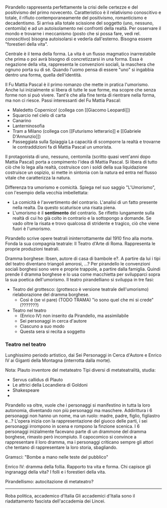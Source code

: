 Pirandello rappresenta perfettamente la crisi delle certezze e del positivismo del primo novecento. Caratteristico è il relativismo conoscitivo e totale, il rifiuto contemporaneamente del positivismo, romanticismo e decadentismo. Si arriva alla totale scissione del soggetto (uno, nessuno, centomila) e ad un autoisolamento nei confronti della realtà.
Per osservare il mondo e trovarne i meccanismo (posto che si possa fare, vedi rel. conoscitivo) bisogna autoisolarsi e vederla dall'esterno. Bisogna essere "forestieri della vita".

Centrale è il tema della forma. 
La vita è un flusso magmatico inarrestabile che prima o poi avrà bisogno di concretizzarsi in una forma. Essa è negazione della vita, rappresenta le convenzioni sociali, la maschera che ognuno porta su di sé. Quando l'uomo pensa di essere "uno" si ingabbia dentro una forma, quella dell'identità.

Il Fu Mattia Pascal è il primo romanzo che mette in pratica l'umorismo. Anche lui inizialmente si libera di tutte le sue forme, ma scopre che senza forme non si può vivere. Tant'è che alla fine tenta di rientrare nella forma, ma non ci riesce.
Passi interessanti del Fu Mattia Pascal:
- Maledetto Copernico! (collega con [[Giacomo Leopardi]])
- Squarcio nel cielo di carta
- Canarino
- Lanterninosofia
- Tram a Milano (collega con [[Futurismo letterario]] e [[Gabriele D'Annunzio]])
- Passeggiata sulla Spiaggia
La capacità di scomporre la realtà e trovarne le contraddizioni fa di Mattia Pascal un umorista.

Il protagonista di uno, nessuno, centomila (scritto quasi vent'anni dopo Mattia Pascal) porta a compimento l'idea di Mattia Pascal. Si libera di tutto ciò che lo lega alla realtà, costruisce con i soldi della sua liquidazione costruisce un ospizio, si mette in sintonia con la natura ed entra nel flusso vitale che caratterizza la natura.

Differenza tra umorismo e comicità.
Spiega nel suo saggio "L'Umorismo", con l'esempio della vecchia imbellettata:
- La comicità è l'avvertimento del contrario. L'analisi di un fatto presente nella realta. Da questo scaturisce una risata piena.
- L'umorismo è il **sentimento** del contrario. Se rifletto lungamente sulla realtà di cui ho già colto in contrario e la sottopongo a domande. Se vado oltre la risata e trovo qualcosa di stridente e tragico, ciò che viene fuori è l'umorismo.

Pirandello scrive opere teatrali ininterrottamente dal 1910 fino alla morte.
Fonda la sua compagnia teatrale: Il Teatro d'Arte di Roma. Rappresenta le proprie produzioni teatrali.

Dramma borghese: Ibsen, autore di casa di bambole e?. A partire da lui i tipi del teatro diventano triangoli amorosi, ...?
Per pirandello le convenzioni sociali borghesi sono vere e proprie trappole, a partire dalla famiglia. Quindi prende il dramma borghese e lo usa come macchietta per svilupparci sopra la sua poetica dell'umorismo.
Il teatro pirandelliano si sviluppa in tre fasi:
- Teatro del grottesco: (grottesco è versione teatrale dell'umorismo) rielaborazione del dramma borghese.
	- Così è (se vi pare) (TODO TRAMA) "io sono quel che mi si crede" (???????)
- Teatro nel teatro
	- (Enrico IV) non inserito da Pirandello, ma assimilabile
	- Sei personaggi in cerca d'autore
	- Ciascuno a suo modo
	- Questa sera si recita a soggetto

### Teatro nel teatro
Lunghissimo periodo artistico, dai Sei Personaggi in Cerca d'Autore e Enrico IV ai Giganti della Montagna (interrotta dalla morte).

Nota: Plauto inventore del metateatro
Tipi diversi di metateatralità, studia:
- Servus callidus di Plauto
- Le attrici della Locandiera di Goldoni
- Shakespeare
- 
Pirandello va oltre, vuole che i personaggi si manifestino in tutta la loro autonomia, diventando non più personaggi ma maschere.
Addirittura i 6 personaggi non hanno un nome, ma un ruolo: madre, padre, figlio, figliastro e...?
L'opera inizia con la rappresentazione del giuoco delle parti, i sei personaggi irrompono in scena e rompono la finzione scenica.
I 6 personaggi inizialmente facevano parte di un drammone del dramma borghese, rimasto però incompiuto.
Il capocomico si convince a rappresentare il loro dramma, ma i personaggi criticano sempre gli attori che tentano di rappresentare la loro storia, sbagliando.

Gramsci: "Bombe a mano nelle teste del pubblico"


Enrico IV: dramma della follia. Rapporto tra vita e forma. Chi capisce gli ingranaggi della vita? I folli e i forestieri della vita.

Pirandellismo: autocitazione di metateatro?

---
Roba politica, accademico d'Italia
Gli accademici d'Italia sono il riadattamento fascista dell'accademia dei Lincei.